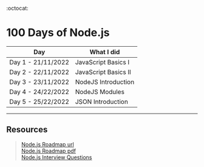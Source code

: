 :octocat:
# 100 Days of Node.js

Day|What I did
------------ | ------------- 
Day 1 - 21/11/2022| JavaScript Basics I
Day 2 - 22/11/2022| JavaScript Basics II
Day 3 - 23/11/2022| NodeJS Introduction
Day 4 - 24/22/2022| NodeJS Modules
Day 5 - 25/22/2022| JSON Introduction

___
## Resources
><a href="https://roadmap.sh/nodejs" target="_blank">Node.js Roadmap url</a>  
><a href="Resources/NodeJS Roadmap.pdf" target="_blank">Node.js Roadmap pdf</a>  
><a href="Resources/NodeJS Interview Questions.pdf" target="_blank">Node.js Interview Questions</a>
